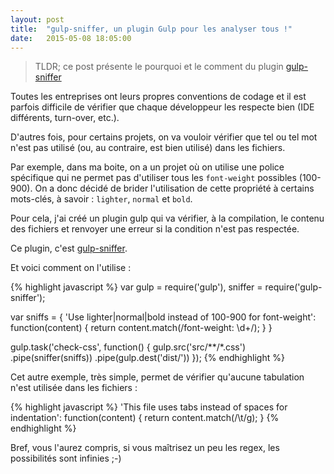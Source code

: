 ```yaml
---
layout: post
title:  "gulp-sniffer, un plugin Gulp pour les analyser tous !"
date:   2015-05-08 18:05:00
---
```


> TLDR; ce post présente le pourquoi et le comment du plugin [gulp-sniffer](https://www.npmjs.com/package/gulp-sniffer)

Toutes les entreprises ont leurs propres conventions de codage et il est parfois
difficile de vérifier que chaque développeur les respecte bien (IDE différents,
turn-over, etc.).

D'autres fois, pour certains projets, on va vouloir vérifier que tel ou tel mot
n'est pas utilisé (ou, au contraire, est bien utilisé) dans les fichiers.

Par exemple, dans ma boite, on a un projet où on utilise une police spécifique qui
ne permet pas d'utiliser tous les `font-weight` possibles (100-900). On a donc
décidé de brider l'utilisation de cette propriété à certains mots-clés, à savoir :
`lighter`, `normal` et `bold`.

Pour cela, j'ai créé un plugin gulp qui va vérifier, à la compilation, le contenu
des fichiers et renvoyer une erreur si la condition n'est pas respectée.

Ce plugin, c'est [gulp-sniffer](https://www.npmjs.com/package/gulp-sniffer).

Et voici comment on l'utilise :

{% highlight javascript %}
var gulp = require('gulp'),
    sniffer = require('gulp-sniffer');

var sniffs = {
    'Use lighter|normal|bold instead of 100-900 for font-weight': function(content) {
        return content.match(/font-weight: \d+/);
    }
}

gulp.task('check-css', function() {
    gulp.src('src/**/*.css')
    .pipe(sniffer(sniffs))
    .pipe(gulp.dest('dist/'))
});
{% endhighlight %}

Cet autre exemple, très simple, permet de vérifier qu'aucune tabulation n'est utilisée
dans les fichiers :

{% highlight javascript %}
'This file uses tabs instead of spaces for indentation': function(content) {
    return content.match(/\t/g);
}
{% endhighlight %}

Bref, vous l'aurez compris, si vous maîtrisez un peu les regex, les possibilités
sont infinies ;-)
